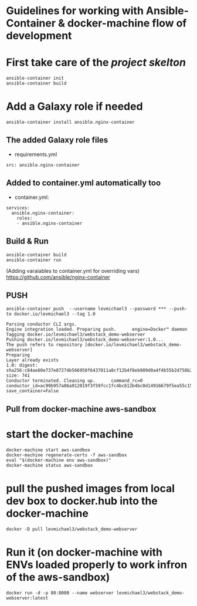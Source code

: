 # Guidelines for working with Ansible-Container & docker-machine flow of development

# First take care of the *project skelton*
```
ansible-container init 
ansible-container build
```
# Add a Galaxy role if needed
```
ansible-container install ansible.nginx-container
```

## The added Galaxy role files

- requirements.yml
```
src: ansible.nginx-container
```

## Added to container.yml automatically too

- container.yml:
```
services:
  ansible.nginx-container:
    roles:
    - ansible.nginx-container
```

## Build & Run
```
ansible-container build
ansible-container run
```

(Adding varaiables to container.yml for overriding vars)
https://github.com/ansible/nginx-container

## PUSH
```
ansible-container push  --username levmichael3 --password *** --push-to docker.io/levmichael3 --tag 1.0

Parsing conductor CLI args.
Engine integration loaded. Preparing push.      engine=Docker™ daemon
Tagging docker.io/levmichael3/webstack_demo-webserver
Pushing docker.io/levmichael3/webstack_demo-webserver:1.0...
The push refers to repository [docker.io/levmichael3/webstack_demo-webserver]
Preparing
Layer already exists
1.0: digest: sha256:c84ae60e737e87274b566950f6437011a8cf12b4f8eb909d0a4f4b55b2d758b2 size: 741
Conductor terminated. Cleaning up.      command_rc=0 conductor_id=ac99b957a86a912019f3f59fcc1fc4bc612b4bc0d14916679f5ea55c15767133 save_container=False
```

## Pull from docker-machine aws-sandbox

# start the docker-machine
```
docker-machine start aws-sandbox
docker-machine regenerate-certs -f aws-sandbox
eval "$(docker-machine env aws-sandbox)"
docker-machine status aws-sandbox
```

# pull the pushed images from local dev box to docker.hub into the docker-machine
```
docker -D pull levmichael3/webstack_demo-webserver
```

# Run it (on docker-machine with ENVs loaded properly to work infron of the aws-sandbox)
```
docker run -d -p 80:8000 --name webserver levmichael3/webstack_demo-webserver:latest
```


